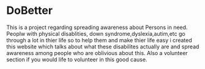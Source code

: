 # DoBetter
This is a project regarding spreading awareness about Persons in need. Peoplw with physical disablities, down syndrome,dyslexia,autim,etc go through a lot in thier life so to help them and make thier life easy i created this website which talks about what these disabilites actually are and spread awareness among  people who are oblivious about this. Also a volunteer section if you would life to volunteer in this good cause.
